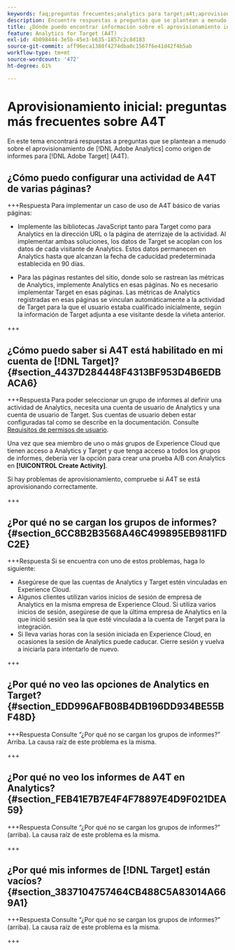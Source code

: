 ```yaml
---
keywords: faq;preguntas frecuentes;analytics para target;a4t;aprovisionamiento;adobe Experience Cloud
description: Encuentre respuestas a preguntas que se plantean a menudo sobre el aprovisionamiento de Analytics para  [!DNL Target] (A4T), que le permite usar los informes de Analytics para  [!DNL Target] actividades.
title: ¿Dónde puedo encontrar información sobre el aprovisionamiento inicial de A4T?
feature: Analytics for Target (A4T)
exl-id: 4b098444-3e5b-45e3-b635-1857c2c8d183
source-git-commit: aff96eca1380f4274dba0c1567f6e41d42f4b5ab
workflow-type: tm+mt
source-wordcount: '472'
ht-degree: 61%

---
```


# Aprovisionamiento inicial: preguntas más frecuentes sobre A4T

En este tema encontrará respuestas a preguntas que se plantean a menudo sobre el aprovisionamiento de [!DNL Adobe Analytics] como origen de informes para [!DNL Adobe Target] (A4T).

## ¿Cómo puedo configurar una actividad de A4T de varias páginas?

+++Respuesta
Para implementar un caso de uso de A4T básico de varias páginas:

* Implemente las bibliotecas JavaScript tanto para Target como para Analytics en la dirección URL o la página de aterrizaje de la actividad. Al implementar ambas soluciones, los datos de Target se acoplan con los datos de cada visitante de Analytics. Estos datos permanecen en Analytics hasta que alcanzan la fecha de caducidad predeterminada establecida en 90 días.

* Para las páginas restantes del sitio, donde solo se rastrean las métricas de Analytics, implemente Analytics en esas páginas. No es necesario implementar Target en esas páginas. Las métricas de Analytics registradas en esas páginas se vinculan automáticamente a la actividad de Target para la que el usuario estaba cualificado inicialmente, según la información de Target adjunta a ese visitante desde la viñeta anterior.

+++

## ¿Cómo puedo saber si A4T está habilitado en mi cuenta de [!DNL Target]? {#section_4437D284448F4313BF953D4B6EDBACA6}

+++Respuesta
Para poder seleccionar un grupo de informes al definir una actividad de Analytics, necesita una cuenta de usuario de Analytics y una cuenta de usuario de Target. Sus cuentas de usuario deben estar configuradas tal como se describe en la documentación. Consulte [Requisitos de permisos de usuario](/help/main/c-integrating-target-with-mac/a4t/account-reqs.md#concept_4BC06CAB00BF46FF9362AFE98656B083).

Una vez que sea miembro de uno o más grupos de Experience Cloud que tienen acceso a Analytics y Target y que tenga acceso a todos los grupos de informes, debería ver la opción para crear una prueba A/B con Analytics en **[!UICONTROL Create Activity]**.

Si hay problemas de aprovisionamiento, compruebe si A4T se está aprovisionando correctamente.

+++

## ¿Por qué no se cargan los grupos de informes?   {#section_6CC8B2B3568A46C499895EB9811FDC2E}

+++Respuesta
Si se encuentra con uno de estos problemas, haga lo siguiente:

* Asegúrese de que las cuentas de Analytics y Target estén vinculadas en Experience Cloud.
* Algunos clientes utilizan varios inicios de sesión de empresa de Analytics en la misma empresa de Experience Cloud. Si utiliza varios inicios de sesión, asegúrese de que la última empresa de Analytics en la que inició sesión sea la que esté vinculada a la cuenta de Target para la integración.
* Si lleva varias horas con la sesión iniciada en Experience Cloud, en ocasiones la sesión de Analytics puede caducar. Cierre sesión y vuelva a iniciarla para intentarlo de nuevo.

+++

## ¿Por qué no veo las opciones de Analytics en Target?   {#section_EDD996AFB08B4DB196DD934BE55BF48D}

+++Respuesta
Consulte “¿Por qué no se cargan los grupos de informes?” Arriba. La causa raíz de este problema es la misma.

+++

## ¿Por qué no veo los informes de A4T en Analytics?   {#section_FEB41E7B7E4F4F78897E4D9F021DEA59}

+++Respuesta
Consulte “¿Por qué no se cargan los grupos de informes?” (arriba). La causa raíz de este problema es la misma.

+++

## ¿Por qué mis informes de [!DNL Target] están vacíos? {#section_3837104757464CB488C5A83014A669A1}

+++Respuesta
Consulte “¿Por qué no se cargan los grupos de informes?” (arriba). La causa raíz de este problema es la misma.

+++

